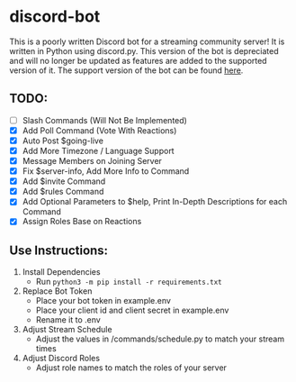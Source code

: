 # discord-bot
This is a poorly written Discord bot for a streaming community server! It is written in Python using discord.py. This version of the bot is depreciated and will no longer be updated as features are added to the supported version of it. The support version of the bot can be found [here](https://github.com/saltAxAtlas/discord-bot/tree/main/discord-bot-djs).

## TODO:
-   [ ] Slash Commands (Will Not Be Implemented)
-	[X] Add Poll Command (Vote With Reactions)
-   [X] Auto Post $going-live
-   [X] Add More Timezone / Language Support
-   [X] Message Members on Joining Server
-   [X] Fix $server-info, Add More Info to Command
-   [X] Add $invite Command
-	[X] Add $rules Command
-	[X] Add Optional Parameters to $help, Print In-Depth Descriptions for each Command
-	[X] Assign Roles Base on Reactions

## Use Instructions:
1. Install Dependencies
	- Run `python3 -m pip install -r requirements.txt`
2. Replace Bot Token
	- Place your bot token in example.env
	- Place your client id and client secret in example.env
	- Rename it to .env
3. Adjust Stream Schedule
	- Adjust the values in /commands/schedule.py to match your stream times
4. Adjust Discord Roles
	- Adjust role names to match the roles of your server
